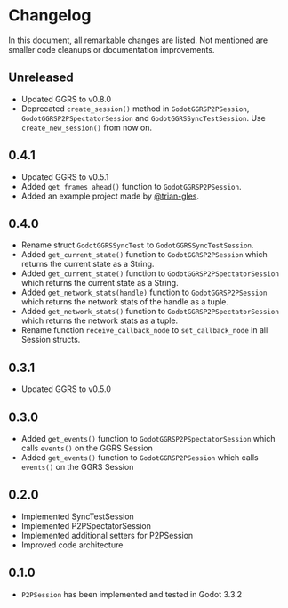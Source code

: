 # Changelog

In this document, all remarkable changes are listed. Not mentioned are smaller code cleanups or documentation improvements.

## Unreleased

- Updated GGRS to v0.8.0
- Deprecated `create_session()` method in `GodotGGRSP2PSession`, `GodotGGRSP2PSpectatorSession` and `GodotGGRSSyncTestSession`. Use `create_new_session()` from now on.

## 0.4.1

- Updated GGRS to v0.5.1
- Added `get_frames_ahead()` function to `GodotGGRSP2PSession`.
- Added an example project made by [@trian-gles](https://github.com/trian-gles).

## 0.4.0

- Rename struct `GodotGGRSSyncTest` to `GodotGGRSSyncTestSession`.
- Added `get_current_state()` function to `GodotGGRSP2PSession` which returns the current state as a String.
- Added `get_current_state()` function to `GodotGGRSP2PSpectatorSession` which returns the current state as a String.
- Added `get_network_stats(handle)` function to `GodotGGRSP2PSession` which returns the network stats of the handle as a tuple.
- Added `get_network_stats()` function to `GodotGGRSP2PSpectatorSession` which returns the network stats as a tuple.
- Rename function `receive_callback_node` to `set_callback_node` in all Session structs.

## 0.3.1

- Updated GGRS to v0.5.0

## 0.3.0

- Added `get_events()` function to `GodotGGRSP2PSpectatorSession` which calls `events()` on the GGRS Session
- Added `get_events()` function to `GodotGGRSP2PSession` which calls `events()` on the GGRS Session

## 0.2.0

- Implemented SyncTestSession
- Implemented P2PSpectatorSession
- Implemented additional setters for P2PSession
- Improved code architecture

## 0.1.0

- `P2PSession` has been implemented and tested in Godot 3.3.2
